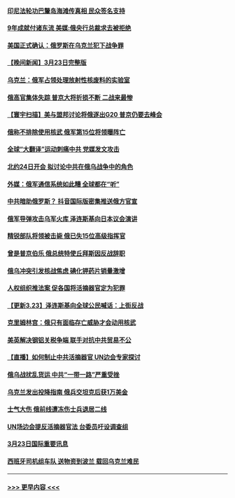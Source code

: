 #### [印尼法轮功巴釐岛海滩传真相 民众签名支持](../pages/prog202/a103381336.md?t=03241451) 
#### [9年成就付诸东流 美媒:俄央行总裁求去被拒绝](../pages/prog202/a103382139.md?t=03241451) 
#### [美国正式确认：俄罗斯在乌克兰犯下战争罪](../pages/prog202/a103382116.md?t=03241451) 
#### [【晚间新闻】3月23日完整版](../pages/prog202/a103382014.md?t=03241451) 
#### [乌克兰：俄军占领处理放射性核废料的实验室](../pages/prog202/a103382016.md?t=03241451) 
#### [俄高官集体失踪 普京大将折损不断 二战来最惨](../pages/prog202/a103382020.md?t=03241451) 
#### [【寰宇扫描】美与盟邦讨论将俄逐出G20 普京仍要去峰会](../pages/prog202/a103382022.md?t=03241451) 
#### [俄称不排除使用核武 俄军第15位将领曝阵亡](../pages/prog202/a103381962.md?t=03241451) 
#### [全球“大翻译”运动刺痛中共 党媒发文攻击](../pages/prog202/a103381876.md?t=03241451) 
#### [北约24日开会 拟讨论中共在俄乌战争中的角色](../pages/prog202/a103381839.md?t=03241451) 
#### [外媒：俄军通信系统如此糟 全球都在“听”](../pages/prog202/a103381846.md?t=03241451) 
#### [中共暗助俄罗斯？ 抖音国际版密集推送俄方官宣](../pages/prog202/a103381785.md?t=03241451) 
#### [俄军导弹攻击乌军火库 泽连斯基向日本议会演讲](../pages/prog202/a103381792.md?t=03241451) 
#### [精锐部队将领被击毙 俄已失15位高级指挥官](../pages/prog202/a103381744.md?t=03241451) 
#### [曾是普京伯乐 俄总统特使丘拜斯因反战辞职](../pages/prog202/a103381717.md?t=03241451) 
#### [俄乌冲突引发核战焦虑 碘化钾药片销量激增](../pages/prog202/a103381713.md?t=03241451) 
#### [人权组织推法案 促各国将活摘器官定为犯罪](../pages/prog202/a103381701.md?t=03241451) 
#### [【更新3.23】泽连斯基向全球公民喊话：上街反战](../pages/prog202/a103381190.md?t=03241451) 
#### [克里姆林宫：俄只有面临存亡威胁才会动用核武](../pages/prog202/a103381581.md?t=03241451) 
#### [美英解决钢铝关税争端 联手对抗中共贸易不公](../pages/prog202/a103381553.md?t=03241451) 
#### [【直播】如何制止中共活摘器官 UN边会专家探讨](../pages/prog202/a103381541.md?t=03241451) 
#### [俄乌战扰乱货运 中共“一带一路”严重受挫](../pages/prog202/a103381469.md?t=03241451) 
#### [乌克兰发出投降指南 俄兵交坦克后获1万美金](../pages/prog202/a103381456.md?t=03241451) 
#### [士气大伤 俄前线遭冻伤士兵退居二线](../pages/prog202/a103381443.md?t=03241451) 
#### [UN场边会提反活摘器官法 台委员吁设调查组](../pages/prog202/a103381379.md?t=03241451) 
#### [3月23日国际重要讯息](../pages/prog202/a103381374.md?t=03241451) 
#### [西班牙司机组车队 送物资到波兰 载回乌克兰难民](../pages/prog202/a103381305.md?t=03241451) 

----
#### [ >>> 更早内容 <<< ](../indexes/prog202-earlier.md)
